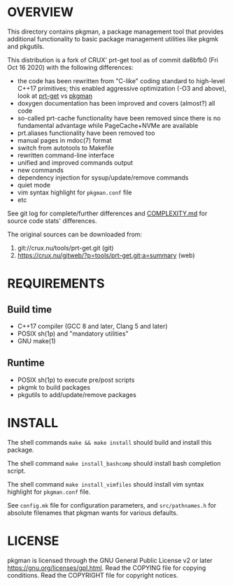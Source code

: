 OVERVIEW
========

This directory contains pkgman, a package management tool that provides
additional functionality to basic package management utilities like pkgmk and
pkgutils.

This distribution is a fork of CRUX' prt-get tool as of commit da6bfb0 (Fri Oct
16 2020) with the following differences:

* the code has been rewritten from "C-like" coding standard to high-level C++17
  primitives; this enabled aggressive optimization (-O3 and above), look at
  [prt-get][1] vs [pkgman][2]
* doxygen documentation has been improved and covers (almost?) all code
* so-called prt-cache functionality have been removed since there is no
  fundamental advantage while PageCache+NVMe are available
* prt.aliases functionality have been removed too
* manual pages in mdoc(7) format
* switch from autotools to Makefile
* rewritten command-line interface
* unified and improved commands output
* new commands
* dependency injection for sysup/update/remove commands
* quiet mode
* vim syntax highlight for `pkgman.conf` file
* etc

See git log for complete/further differences and [COMPLEXITY.md][3] for source
code stats' differences.

[1]: https://crux.nu/ports/crux-3.7/core/prt-get/README
[2]: https://github.com/zeppe-lin/pkgsrc-core/blob/master/pkgman/Pkgfile#L14
[3]: https://github.com/zeppe-lin/pkgman/blob/master/COMPLEXITY.md

The original sources can be downloaded from:
1. git://crux.nu/tools/prt-get.git                        (git)
2. https://crux.nu/gitweb/?p=tools/prt-get.git;a=summary  (web)


REQUIREMENTS
============

Build time
----------
* C++17 compiler (GCC 8 and later, Clang 5 and later)
* POSIX sh(1p) and "mandatory utilities"
* GNU make(1)

Runtime
-------
* POSIX sh(1p) to execute pre/post scripts
* pkgmk to build packages
* pkgutils to add/update/remove packages


INSTALL
=======

The shell commands `make && make install` should build and install this
package.

The shell command `make install_bashcomp` should install bash completion
script.

The shell command `make install_vimfiles` should install vim syntax highlight
for `pkgman.conf` file.

See `config.mk` file for configuration parameters, and `src/pathnames.h` for
absolute filenames that pkgman wants for various defaults.


LICENSE
=======

pkgman is licensed through the GNU General Public License v2 or later
<https://gnu.org/licenses/gpl.html>.
Read the COPYING file for copying conditions.
Read the COPYRIGHT file for copyright notices.
